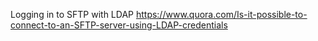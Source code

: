 
Logging in to SFTP with LDAP
https://www.quora.com/Is-it-possible-to-connect-to-an-SFTP-server-using-LDAP-credentials

